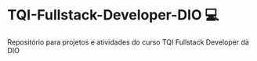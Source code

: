 # TQI-Fullstack-Developer-DIO 💻
Repositório para projetos e atividades do curso TQI Fullstack Developer da DIO
